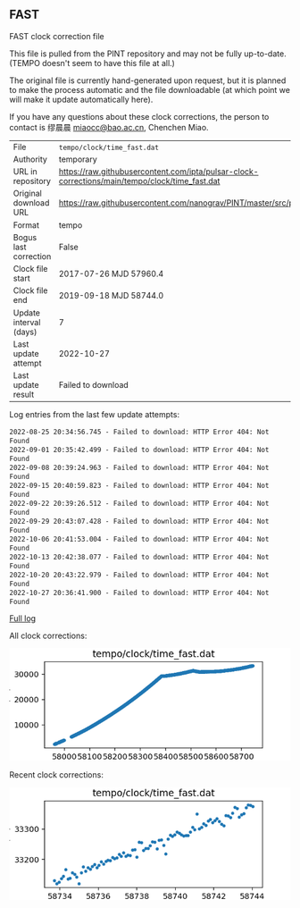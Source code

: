 
## FAST

FAST clock correction file

This file is pulled from the PINT repository and may not be fully up-to-date.
(TEMPO doesn't seem to have this file at all.)

The original file is currently hand-generated upon request, but it is
planned to make the process automatic and the file downloadable (at
which point we will make it update automatically here).

If you have any questions about these clock corrections, the person
to contact is 缪晨晨 <miaocc@bao.ac.cn>, Chenchen Miao.

|     |     |
|:--- |:--- |
| File | `tempo/clock/time_fast.dat` |
| Authority | temporary |
| URL in repository | <https://raw.githubusercontent.com/ipta/pulsar-clock-corrections/main/tempo/clock/time_fast.dat> |
| Original download URL | <https://raw.githubusercontent.com/nanograv/PINT/master/src/pint/data/runtime/time_fast.dat> |
| Format | tempo |
| Bogus last correction | False |
| Clock file start | 2017-07-26 MJD 57960.4 |
| Clock file end | 2019-09-18 MJD 58744.0 |
| Update interval (days) | 7 |
| Last update attempt | 2022-10-27 |
| Last update result | Failed to download |

Log entries from the last few update attempts:
```
2022-08-25 20:34:56.745 - Failed to download: HTTP Error 404: Not Found
2022-09-01 20:35:42.499 - Failed to download: HTTP Error 404: Not Found
2022-09-08 20:39:24.963 - Failed to download: HTTP Error 404: Not Found
2022-09-15 20:40:59.823 - Failed to download: HTTP Error 404: Not Found
2022-09-22 20:39:26.512 - Failed to download: HTTP Error 404: Not Found
2022-09-29 20:43:07.428 - Failed to download: HTTP Error 404: Not Found
2022-10-06 20:41:53.004 - Failed to download: HTTP Error 404: Not Found
2022-10-13 20:42:38.077 - Failed to download: HTTP Error 404: Not Found
2022-10-20 20:43:22.979 - Failed to download: HTTP Error 404: Not Found
2022-10-27 20:36:41.900 - Failed to download: HTTP Error 404: Not Found
```
[Full log](https://raw.githubusercontent.com/ipta/pulsar-clock-corrections/main/log/tempo/clock/time_fast.dat.log)


All clock corrections:

![plot of all clock corrections](time_fast.dat.png "All corrections")

Recent clock corrections:

![plot of recent clock corrections](time_fast.dat.short.png "Recent corrections")

